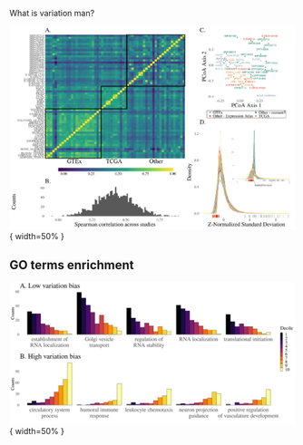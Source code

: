 What is variation man?

![Density plot of standard deviations after z-normalization. Inset plot shows distribution of mean centered standard deviations grouped by study without normalization. The corresponding rug plots show the location of the highest ranking gene in standard deviation rank (blue) and lowest (red).](figures/fig1.png){ width=50% }

## GO terms enrichment 

![](figures/GOterm_decile_barplot.png){ width=50% }
